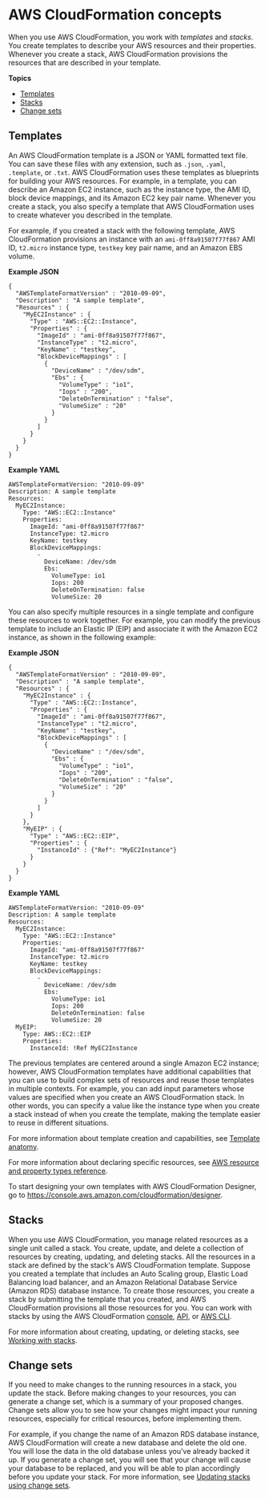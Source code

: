 # AWS CloudFormation concepts<a name="cfn-whatis-concepts"></a>

When you use AWS CloudFormation, you work with *templates* and *stacks*\. You create templates to describe your AWS resources and their properties\. Whenever you create a stack, AWS CloudFormation provisions the resources that are described in your template\.

**Topics**
+ [Templates](#w7250ab1b5c15b7)
+ [Stacks](#w7250ab1b5c15b9)
+ [Change sets](#w7250ab1b5c15c11)

## Templates<a name="w7250ab1b5c15b7"></a>

An AWS CloudFormation template is a JSON or YAML formatted text file\. You can save these files with any extension, such as `.json`, `.yaml`, `.template`, or `.txt`\. AWS CloudFormation uses these templates as blueprints for building your AWS resources\. For example, in a template, you can describe an Amazon EC2 instance, such as the instance type, the AMI ID, block device mappings, and its Amazon EC2 key pair name\. Whenever you create a stack, you also specify a template that AWS CloudFormation uses to create whatever you described in the template\.

For example, if you created a stack with the following template, AWS CloudFormation provisions an instance with an `ami-0ff8a91507f77f867` AMI ID, `t2.micro` instance type, `testkey` key pair name, and an Amazon EBS volume\.

**Example JSON**  

```
{
  "AWSTemplateFormatVersion" : "2010-09-09",
  "Description" : "A sample template",
  "Resources" : {
    "MyEC2Instance" : {
      "Type" : "AWS::EC2::Instance",
      "Properties" : {
        "ImageId" : "ami-0ff8a91507f77f867",
        "InstanceType" : "t2.micro",
        "KeyName" : "testkey",
        "BlockDeviceMappings" : [
          {
            "DeviceName" : "/dev/sdm",
            "Ebs" : {
              "VolumeType" : "io1",
              "Iops" : "200",
              "DeleteOnTermination" : "false",
              "VolumeSize" : "20"
            }
          }
        ]
      }
    }
  }
}
```

**Example YAML**  

```
AWSTemplateFormatVersion: "2010-09-09"
Description: A sample template
Resources:
  MyEC2Instance:
    Type: "AWS::EC2::Instance"
    Properties: 
      ImageId: "ami-0ff8a91507f77f867"
      InstanceType: t2.micro
      KeyName: testkey
      BlockDeviceMappings:
        -
          DeviceName: /dev/sdm
          Ebs:
            VolumeType: io1
            Iops: 200
            DeleteOnTermination: false
            VolumeSize: 20
```

You can also specify multiple resources in a single template and configure these resources to work together\. For example, you can modify the previous template to include an Elastic IP \(EIP\) and associate it with the Amazon EC2 instance, as shown in the following example:

**Example JSON**  

```
{
  "AWSTemplateFormatVersion" : "2010-09-09",
  "Description" : "A sample template",
  "Resources" : {
    "MyEC2Instance" : {
      "Type" : "AWS::EC2::Instance",
      "Properties" : {
        "ImageId" : "ami-0ff8a91507f77f867",
        "InstanceType" : "t2.micro",
        "KeyName" : "testkey",
        "BlockDeviceMappings" : [
          {
            "DeviceName" : "/dev/sdm",
            "Ebs" : {
              "VolumeType" : "io1",
              "Iops" : "200",
              "DeleteOnTermination" : "false",
              "VolumeSize" : "20"
            }
          }
        ]
      }
    },
    "MyEIP" : {
      "Type" : "AWS::EC2::EIP",
      "Properties" : {
        "InstanceId" : {"Ref": "MyEC2Instance"}
      }
    }
  }
}
```

**Example YAML**  

```
AWSTemplateFormatVersion: "2010-09-09"
Description: A sample template
Resources:
  MyEC2Instance:
    Type: "AWS::EC2::Instance"
    Properties: 
      ImageId: "ami-0ff8a91507f77f867"
      InstanceType: t2.micro
      KeyName: testkey
      BlockDeviceMappings:
        -
          DeviceName: /dev/sdm
          Ebs:
            VolumeType: io1
            Iops: 200
            DeleteOnTermination: false
            VolumeSize: 20
  MyEIP:
    Type: AWS::EC2::EIP
    Properties:
      InstanceId: !Ref MyEC2Instance
```

The previous templates are centered around a single Amazon EC2 instance; however, AWS CloudFormation templates have additional capabilities that you can use to build complex sets of resources and reuse those templates in multiple contexts\. For example, you can add input parameters whose values are specified when you create an AWS CloudFormation stack\. In other words, you can specify a value like the instance type when you create a stack instead of when you create the template, making the template easier to reuse in different situations\.

For more information about template creation and capabilities, see [Template anatomy](template-anatomy.md)\.

For more information about declaring specific resources, see [AWS resource and property types reference](aws-template-resource-type-ref.md)\.

To start designing your own templates with AWS CloudFormation Designer, go to [https://console\.aws\.amazon\.com/cloudformation/designer](https://console.aws.amazon.com/cloudformation/designer)\.

## Stacks<a name="w7250ab1b5c15b9"></a>

When you use AWS CloudFormation, you manage related resources as a single unit called a stack\. You create, update, and delete a collection of resources by creating, updating, and deleting stacks\. All the resources in a stack are defined by the stack's AWS CloudFormation template\. Suppose you created a template that includes an Auto Scaling group, Elastic Load Balancing load balancer, and an Amazon Relational Database Service \(Amazon RDS\) database instance\. To create those resources, you create a stack by submitting the template that you created, and AWS CloudFormation provisions all those resources for you\. You can work with stacks by using the AWS CloudFormation [console](https://console.aws.amazon.com/cloudformation/), [API](https://docs.aws.amazon.com/AWSCloudFormation/latest/APIReference/), or [AWS CLI](https://docs.aws.amazon.com/cli/latest/reference/cloudformation)\.

For more information about creating, updating, or deleting stacks, see [Working with stacks](stacks.md)\.

## Change sets<a name="w7250ab1b5c15c11"></a>

If you need to make changes to the running resources in a stack, you update the stack\. Before making changes to your resources, you can generate a change set, which is a summary of your proposed changes\. Change sets allow you to see how your changes might impact your running resources, especially for critical resources, before implementing them\.

For example, if you change the name of an Amazon RDS database instance, AWS CloudFormation will create a new database and delete the old one\. You will lose the data in the old database unless you've already backed it up\. If you generate a change set, you will see that your change will cause your database to be replaced, and you will be able to plan accordingly before you update your stack\. For more information, see [Updating stacks using change sets](using-cfn-updating-stacks-changesets.md)\.